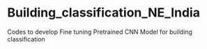 # Building_classification_NE_India
Codes to develop Fine tuning Pretrained CNN Model for building classification
